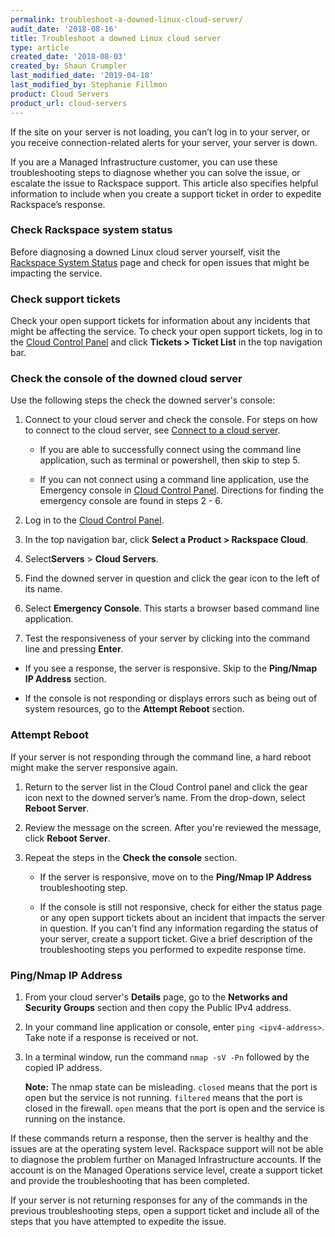 ```yaml
---
permalink: troubleshoot-a-downed-linux-cloud-server/
audit_date: '2018-08-16'
title: Troubleshoot a downed Linux cloud server
type: article
created_date: '2018-08-03'
created_by: Shaun Crumpler
last_modified_date: '2019-04-18'
last_modified_by: Stephanie Fillmon
product: Cloud Servers
product_url: cloud-servers
---
```


If the site on your server is not loading, you can’t log in to your server, or
you receive connection-related alerts for your server, your server is down.

If you are a Managed Infrastructure customer, you can use these troubleshooting
steps to diagnose whether you can solve the issue, or escalate the issue to
Rackspace support. This article also specifies helpful information to include
when you create a support ticket in order to expedite Rackspace’s response.


### Check Rackspace system status

Before diagnosing a downed Linux cloud server yourself, visit the
[Rackspace System Status](https://rackspace.service-now.com/system_status/) page
and check for open issues that might
be impacting the service.

### Check support tickets

Check your open support tickets for information about any incidents that might
be affecting the service. To check your open support tickets, log in to the
[Cloud Control Panel](https://login.rackspace.com/) and click
**Tickets > Ticket List** in the top navigation bar.

### Check the console of the downed cloud server

Use the following steps the check the downed server's console:

1. Connect to your cloud server and check the console. For steps on how to connect
   to the cloud server, see [Connect to a cloud server](/support/how-to/connect-to-a-cloud-server).

   - If you are able to successfully connect using the command line application,
     such as terminal or powershell, then skip to step 5.

   - If you can not connect using a command line application, use the Emergency
     console in [Cloud Control Panel](https://login.rackspace.com/). Directions
     for finding the emergency console are found in steps 2 - 6.

2. Log in to the [Cloud Control Panel](https://login.rackspace.com).

3. In the top navigation bar, click **Select a Product > Rackspace Cloud**.

4. Select**Servers** > **Cloud Servers**.

5. Find the downed server in question and click the gear icon to the left of its name.

6. Select **Emergency Console**. This starts a browser based command line application.

7. Test the responsiveness of your server by clicking into the command line and pressing **Enter**.

  - If you see a response, the server is responsive. Skip to the **Ping/Nmap IP Address** section.

  - If the console is not responding or displays errors such as being out of system
    resources, go to the **Attempt Reboot** section.


### Attempt Reboot

If your server is not responding through the command line, a hard reboot might
make the server responsive again.

1. Return to the server list in the Cloud Control panel and click the gear icon
   next to the downed server’s name. From the drop-down, select **Reboot Server**.
2. Review the message on the screen. After you're reviewed the message, click **Reboot Server**.
3. Repeat the steps in the **Check the console** section.

   - If the server is responsive, move on to the **Ping/Nmap IP Address** troubleshooting step.

   - If the console is still not responsive, check for either the status page
     or any open support tickets about an incident that impacts the server in
     question. If you can't find any information regarding the status of your
     server, create a support ticket. Give a brief description of the
     troubleshooting steps you performed to expedite response time.

### Ping/Nmap IP Address

1. From your cloud server's **Details** page, go to the **Networks and Security Groups**
   section and then copy the Public IPv4 address.

2. In your command line application or console, enter `ping <ipv4-address>`.
   Take note if a response is received or not.

3. In a terminal window, run the command `nmap -sV -Pn` followed by the copied
   IP address.

   **Note:** The nmap state can be misleading. `closed` means that the port is
   open but the service is not running. `filtered` means that the port is closed
   in the firewall. `open` means that the port is open and the service is running
   on the instance.

If these commands return a response, then the server is healthy and the issues
are at the operating system level. Rackspace support will not be able to diagnose
the problem further on Managed Infrastructure accounts. If the account is on the
Managed Operations service level, create a support ticket and provide the
troubleshooting that has been completed.

If your server is not returning responses for any of the commands in the previous
troubleshooting steps, open a support ticket and include all of the steps that you
have attempted to expedite the issue.




<script type="application/ld+json">
{
"@context": "https://schema.org/",
"@type": "HowTo",
"name": "Troubleshoot a downed Linux cloud server",
"description": "You can use these troubleshooting steps to diagnose whether you can solve the issue, or escalate the issue to Rackspace support.",
"step": [{
	"@type": "HowToSection",
	"name": "Check Rackspace system status",
	"itemListElement": [{
		"@type": "HowToStep",
		"name": "Check Rackspace system status",
		"text": "Before diagnosing a downed Linux cloud server yourself, visit the Rackspace System Status page and check for open issues that might be impacting the service."
	}]},{
	"@type": "HowToSection",
	"name": "Check support tickets",
	"itemListElement": [{
		"@type": "HowToStep",
		"name": "Check Support Tickets",
		"text": "Check your open support tickets for information about any incidents that might be affecting the service. To check your open support tickets, log in to the Cloud Control Panel and click Tickets > Ticket List in the top navigation bar."
	}]},{
	"@type": "HowToSection",
	"name": "Check the console of the downed cloud server",
	"description": "Use the following steps the check the downed server’s console:",
	"itemListElement": [{
		"@type": "HowToStep",
		"text": "Connect to your cloud server and check the console. For steps on how to connect to the cloud server, see Connect to a cloud server.",
		"itemListElement": [{
			"@type": "HowToDirection",
			"text": "If you are able to successfully connect using the command line application, such as terminal or powershell, then skip to step 5."
			},{
			"@type": "HowToDirection",
			"text": "If you can not connect using a command line application, use the Emergency console in Cloud Control Panel. Directions for finding the emergency console are found in steps 2 - 6."
		}]},{
		"@type": "HowToStep",
		"text": "Log in to the Cloud Control Panel."
		},{
		"@type": "HowToStep",
		"text": "In the top navigation bar, click Select a Product > Rackspace Cloud."
		},{
		"@type": "HowToStep",
		"text": "Select Servers > Cloud Servers."
		},{
		"@type": "HowToStep",
		"text": "Find the downed server in question and click the gear icon to the left of its name."
		},{
		"@type": "HowToStep",
		"text": "Select Emergency Console. This starts a browser based command line application."
		},{
		"@type": "HowToStep",
		"text": "Test the responsiveness of your server by clicking into the command line and pressing Enter.",
		"itemListElement": [{
			"@type": "HowToDirection",
			"text": "If you see a response, the server is responsive. Skip to the Ping/Nmap IP Address section."
			},{
			"@type": "HowToDirection",
			"text": "If the console is not responding or displays errors such as being out of system resources, go to the Attempt Reboot section."
	}]}]},{
	"@type": "HowToSection",
	"name": "Attempt Reboot",
	"description": "If your server is not responding through the command line, a hard reboot might make the server responsive again.",
	"itemListElement": [{
		"@type": "HowToStep",
		"text": "Return to the server list in the Cloud Control panel and click the gear icon next to the downed server’s name. From the drop-down, select Reboot Server."
		},{
		"@type": "HowToStep",
		"text": "Review the message on the screen. After you’re reviewed the message, click Reboot Server."
		},{
		"@type": "HowToStep",
		"text": "Repeat the steps in the Check the console section.",
		"itemListElement": [{
			"@type": "HowToDirection",
			"text": "If the server is responsive, move on to the Ping/Nmap IP Address troubleshooting step."
			},{
			"@type": "HowToDirection",
			"text": "If the console is still not responsive, check for either the status page or any open support tickets about an incident that impacts the server in question. If you can’t find any information regarding the status of your server, create a support ticket. Give a brief description of the troubleshooting steps you performed to expedite response time."
	}]}]},{
	"@type": "HowToSection",
	"name": "Ping/Nmap IP Address",
	"itemListElement": [{
		"@type": "HowToStep",
		"text": "From your cloud server’s Details page, go to the Networks and Security Groups section and then copy the Public IPv4 address."
		},{
		"@type": "HowToStep",
		"text": "In your command line application or console, enter ping <ipv4-address>. Take note if a response is received or not."
		},{
		"@type": "HowToStep",
		"text": "In a terminal window, run the command nmap -sV -Pn followed by the copied IP address.",
		"itemListElement": [{
			"@type": "HowToTip",
			"text": "The nmap state can be misleading. closed means that the port is open but the service is not running. filtered means that the port is closed in the firewall. open means that the port is open and the service is running on the instance."
			},{
			"@type": "HowToDirection",
			"text": "If these commands return a response, then the server is healthy and the issues are at the operating system level."
			},{
			"@type": "HowToDirection",
			"text": "If your server is not returning responses for any of the commands in the previous troubleshooting steps, open a support ticket and include all of the steps that you have attempted to expedite the issue."
}]}]}]}
</script>
